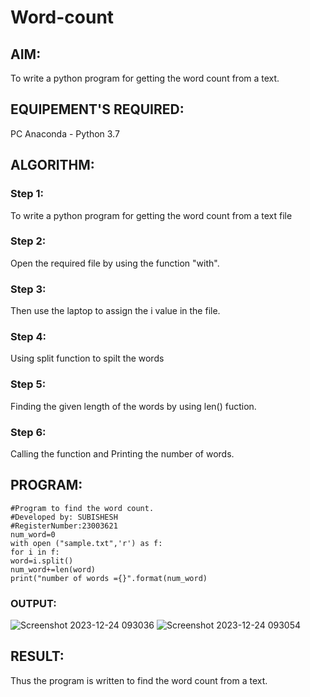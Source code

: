 # Word-count
## AIM:
To write a python program for getting the word count from a text.
## EQUIPEMENT'S REQUIRED: 
PC
Anaconda - Python 3.7
## ALGORITHM: 
### Step 1:
To write a python program for getting the word count from a text file
### Step 2: 
Open the required file by using the function "with".
### Step 3: 
Then use the laptop to assign the i value in the file.
### Step 4:  
Using split function to spilt the words
### Step 5: 
Finding the given length of the words by using len() fuction.
### Step 6: 
Calling the function and Printing the number of words.
## PROGRAM:
```
#Program to find the word count.
#Developed by: SUBISHESH
#RegisterNumber:23003621
num_word=0
with open ("sample.txt",'r') as f:
for i in f:
word=i.split()
num_word+=len(word)
print("number of words ={}".format(num_word)
```
### OUTPUT:
![Screenshot 2023-12-24 093036](https://github.com/2005Mukesh/Word-count/assets/138849308/8637ec2e-fc53-46c6-82de-6d613101d9fb)
![Screenshot 2023-12-24 093054](https://github.com/2005Mukesh/Word-count/assets/138849308/7c13b25e-11fc-429c-bb1a-ea0bee444091)
## RESULT:
Thus the program is written to find the word count from a text.
